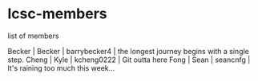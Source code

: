 # lcsc-members
list of members

Becker | Becker | barrybecker4 | the longest journey begins with a single step.
Cheng | Kyle | kcheng0222 | Git outta here
Fong | Sean | seancnfg | It's raining too much this week...

